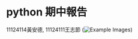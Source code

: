 # python 期中報告   
11124114黃安德,  11124111王志節
(![Example Images](https://cdn.rawgit.com/tensorflow/magenta/master/magenta/models/sketch_rnn/assets/sketch_rnn_examples.svg))







